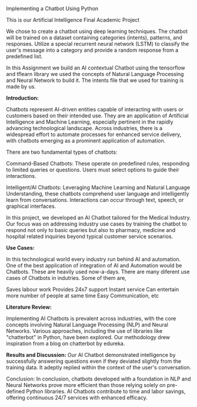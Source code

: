 Implementing a Chatbot Using Python

This is our Artificial Intelligence Final Academic Project

We chose to create a chatbot using deep learning techniques. The chatbot will be trained on a dataset containing categories (intents), patterns, and responses. Utilize a special recurrent neural network (LSTM) to classify the user's message into a category and provide a random response from a predefined list.

In this Assignment we build an AI contextual Chatbot using the tensorflow and tflearn library we used the concepts of Natural Language Processing and Neural Network to build it. The intents file that we used for training is made by us.

**Introduction:**

Chatbots represent AI-driven entities capable of interacting with users or customers based on their intended use. They are an application of Artificial Intelligence and Machine Learning, especially pertinent in the rapidly advancing technological landscape. Across industries, there is a widespread effort to automate processes for enhanced service delivery, with chatbots emerging as a prominent application of automation.

There are two fundamental types of chatbots:

Command-Based Chatbots: These operate on predefined rules, responding to limited queries or questions. Users must select options to guide their interactions.

Intelligent/AI Chatbots: Leveraging Machine Learning and Natural Language Understanding, these chatbots comprehend user language and intelligently learn from conversations. Interactions can occur through text, speech, or graphical interfaces.

In this project, we developed an AI Chatbot tailored for the Medical Industry. Our focus was on addressing industry use cases by training the chatbot to respond not only to basic queries but also to pharmacy, medicine and hospital related inquiries beyond typical customer service scenarios.

**Use Cases:**

In this technological world every industry run behind AI and automation. One of the best application of integration of AI and Automation would be Chatbots. These are heavily used now-a-days. There are many diferent use cases of Chatbots in indutries. Some of them are,

Saves labour work
Provides 24x7 support
Instant service
Can entertain more number of people at same time
Easy Communication, etc

**Literature Review:**

Implementing AI Chatbots is prevalent across industries, with the core concepts involving Natural Language Processing (NLP) and Neural Networks. Various approaches, including the use of libraries like "chatterbot" in Python, have been explored. Our methodology drew inspiration from a blog on chatterbot by edureka.


**Results and Discussion:**
Our AI Chatbot demonstrated intelligence by successfully answering questions even if they deviated slightly from the training data. It adeptly replied within the context of the user's conversation.

Conclusion:
In conclusion, chatbots developed with a foundation in NLP and Neural Networks prove more efficient than those relying solely on pre-defined Python libraries. AI Chatbots contribute to time and labor savings, offering continuous 24/7 services with enhanced efficacy.
